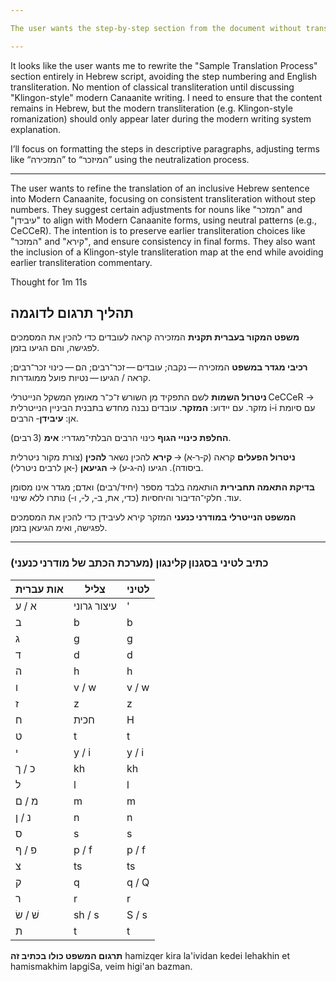 ```yaml
---

The user wants the step-by-step section from the document without transliteration commentary or step numbering in English. I'll focus on the Modern Canaanite translation process, sticking to the native Hebrew discussion. The user wants to avoid mentioning the standard transliteration used to help English readers, and only bring up any modern orthographic considerations later. I’ll make sure to present the content as requested, with a clean focus on only the relevant points. Let’s get that document streamlined and provide it in a format that fully addresses this!

---
```


It looks like the user wants me to rewrite the "Sample Translation Process" section entirely in Hebrew script, avoiding the step numbering and English transliteration. No mention of classical transliteration until discussing "Klingon-style" modern Canaanite writing. I need to ensure that the content remains in Hebrew, but the modern transliteration (e.g. Klingon-style romanization) should only appear later during the modern writing system explanation.

I’ll focus on formatting the steps in descriptive paragraphs, adjusting terms like “המזכירה” to “המיזכר” using the neutralization process.

---

The user wants to refine the translation of an inclusive Hebrew sentence into Modern Canaanite, focusing on consistent transliteration without step numbers. They suggest certain adjustments for nouns like "המזכר" and "עיבידן" to align with Modern Canaanite forms, using neutral patterns (e.g., CeCCeR). The intention is to preserve earlier transliteration choices like "המזכר" and "קירא", and ensure consistency in final forms. They also want the inclusion of a Klingon-style transliteration map at the end while avoiding earlier transliteration commentary.


Thought for 1m 11s


## תהליך תרגום לדוגמה

**משפט המקור בעברית תקנית**
המזכירה קראה לעובדים כדי להכין את המסמכים לפגישה, והם הגיעו בזמן.

**רכיבי מגדר במשפט**
המזכירה — נקבה;
עובדים — זכר־רבים;
הם — כינוי זכר־רבים;
קראה / הגיעו — נטיות פועל ממוגדרות.

**ניטרול השמות**
לשם התפקיד מן השורש ז־כ־ר מאומץ המשקל הנייטרלי CeCCeR → מזקר.
עם יידוע: **המזקר**.
עובדים נבנה מחדש בתבנית הביניין הנייטרלית i‑i עם סיומת הרבים ‎‑אן: **עיבידן**.

**החלפת כינויי הגוף**
כינוי הרבים הבלתי־מגדרי: **אימ** (3 רבים).

**ניטרול הפעלים**
קראה (ק‑ר‑א) → **קירא**
להכין נשאר **להכין** (צורת מקור ניטרלית ביסודה).
הגיעו (ה‑ג‑ע) → **הגיעאן** (‑אן לרבים ניטרלי).

**בדיקת התאמה תחבירית**
הותאמה בלבד מספר (יחיד/רבים) ואדם; מגדר אינו מסומן עוד. חלקי־הדיבור והיחסיות (כדי, את, ב‑, ל‑, ו‑) נותרו ללא שינוי.

**המשפט הנייטרלי במודרני כנעני**
המזקר קירא לעיבידן כדי להכין את המסמכים לפגישה, ואימ הגיעאן בזמן.

---

### כתיב לטיני בסגנון קלינגון (מערכת הכתב של מודרני כנעני)

| אות עברית | צליל        | לטיני |
| --------- | ----------- | ----- |
| א / ע     | עיצור גרוני | '     |
| ב         | b           | b     |
| ג         | g           | g     |
| ד         | d           | d     |
| ה         | h           | h     |
| ו         | v / w       | v / w |
| ז         | z           | z     |
| ח         | חכית        | H     |
| ט         | t           | t     |
| י         | y / i       | y / i |
| כ / ך     | kh          | kh    |
| ל         | l           | l     |
| מ / ם     | m           | m     |
| נ / ן     | n           | n     |
| ס         | s           | s     |
| פ / ף     | p / f       | p / f |
| צ         | ts          | ts    |
| ק         | q           | q / Q |
| ר         | r           | r     |
| שׁ / שׂ   | sh / s      | S / s |
| ת         | t           | t     |

**תרגום המשפט כולו בכתיב זה**
hamizqer kira la'ividan kedei lehakhin et hamismakhim lapgiSa, veim higi'an bazman.
